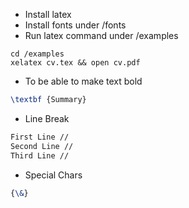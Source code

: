 - Install latex
- Install fonts under /fonts
- Run latex command under /examples

```shell
cd /examples
xelatex cv.tex && open cv.pdf
```

- To be able to make text bold

```latex
\textbf {Summary}
```

- Line Break

```latex
First Line //
Second Line //
Third Line //
```

- Special Chars

```latex
{\&}
```
